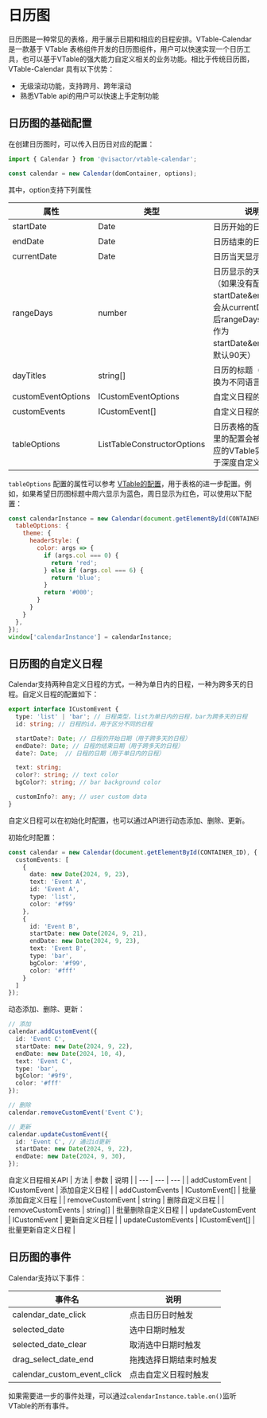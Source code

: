 # 日历图

日历图是一种常见的表格，用于展示日期和相应的日程安排。VTable-Calendar 是一款基于 VTable 表格组件开发的日历图组件，用户可以快速实现一个日历工具，也可以基于VTable的强大能力自定义相关的业务功能。相比于传统日历图，VTable-Calendar 具有以下优势：

- 无级滚动功能，支持跨月、跨年滚动
- 熟悉VTable api的用户可以快速上手定制功能

## 日历图的基础配置

在创建日历图时，可以传入日历日对应的配置：

```js
import { Calendar } from '@visactor/vtable-calendar';

const calendar = new Calendar(domContainer, options);
```

其中，option支持下列属性

| 属性 | 类型 | 说明 |
| --- | --- | --- |
| startDate | Date | 日历开始的日期 |
| endDate | Date | 日历结束的日期 |
| currentDate | Date | 日历当天显示的日期 |
| rangeDays | number | 日历显示的天数范围（如果没有配置startDate&endDate，会从currentDate取前后rangeDays的日期作为startDate&endDate，默认90天） |
| dayTitles | string[] | 日历的标题（可以替换为不同语言） |
| customEventOptions | ICustomEventOptions | 自定义日程的配置 |
| customEvents | ICustomEvent[] | 自定义日程的数组 |
| tableOptions | ListTableConstructorOptions | 日历表格的配置（这里的配置会被传给对应的VTable实例，用于深度自定义） |

`tableOptions` 配置的属性可以参考 [VTable的配置](../../option/ListTable)，用于表格的进一步配置。例如，如果希望日历图标题中周六显示为蓝色，周日显示为红色，可以使用以下配置：

```javascript livedemo template=vtable
const calendarInstance = new Calendar(document.getElementById(CONTAINER_ID), {
  tableOptions: {
    theme: {
      headerStyle: {
        color: args => {
          if (args.col === 0) {
            return 'red';
          } else if (args.col === 6) {
            return 'blue';
          }
          return '#000';
        }
      }
    }
  },
});
window['calendarInstance'] = calendarInstance;
```

## 日历图的自定义日程

Calendar支持两种自定义日程的方式，一种为单日内的日程，一种为跨多天的日程。自定义日程的配置如下：

```ts
export interface ICustomEvent {
  type: 'list' | 'bar'; // 日程类型，list为单日内的日程，bar为跨多天的日程
  id: string; // 日程的id，用于区分不同的日程

  startDate?: Date; // 日程的开始日期（用于跨多天的日程）
  endDate?: Date; // 日程的结束日期（用于跨多天的日程）
  date?: Date;  // 日程的日期（用于单日内的日程）

  text: string;
  color?: string; // text color
  bgColor?: string; // bar background color

  customInfo?: any; // user custom data
}
```

自定义日程可以在初始化时配置，也可以通过API进行动态添加、删除、更新。

初始化时配置：
```ts
const calendar = new Calendar(document.getElementById(CONTAINER_ID), {
  customEvents: [
    {
      date: new Date(2024, 9, 23),
      text: 'Event A',
      id: 'Event A',
      type: 'list',
      color: '#f99'
    },
    {
      id: 'Event B',
      startDate: new Date(2024, 9, 21),
      endDate: new Date(2024, 9, 23),
      text: 'Event B',
      type: 'bar',
      bgColor: '#f99',
      color: '#fff'
    }
  ]
});
```

动态添加、删除、更新：
```ts
// 添加
calendar.addCustomEvent({
  id: 'Event C',
  startDate: new Date(2024, 9, 22),
  endDate: new Date(2024, 10, 4),
  text: 'Event C',
  type: 'bar',
  bgColor: '#9f9',
  color: '#fff'
});

// 删除
calendar.removeCustomEvent('Event C');

// 更新
calendar.updateCustomEvent({
  id: 'Event C', // 通过id更新
  startDate: new Date(2024, 9, 22),
  endDate: new Date(2024, 9, 30),
});
```

自定义日程相关API
| 方法 | 参数 | 说明 |
| --- | --- | --- |
| addCustomEvent | ICustomEvent | 添加自定义日程 |
| addCustomEvents | ICustomEvent[] | 批量添加自定义日程 |
| removeCustomEvent | string | 删除自定义日程 |
| removeCustomEvents | string[] | 批量删除自定义日程 |
| updateCustomEvent | ICustomEvent | 更新自定义日程 |
| updateCustomEvents | ICustomEvent[] | 批量更新自定义日程 |

## 日历图的事件

Calendar支持以下事件：

| 事件名 | 说明 |
| --- | --- |
| calendar_date_click | 点击日历日时触发 |
| selected_date | 选中日期时触发 |
| selected_date_clear | 取消选中日期时触发 |
| drag_select_date_end | 拖拽选择日期结束时触发 |
| calendar_custom_event_click | 点击自定义日程时触发 |

如果需要进一步的事件处理，可以通过`calendarInstance.table.on()`监听VTable的所有事件。